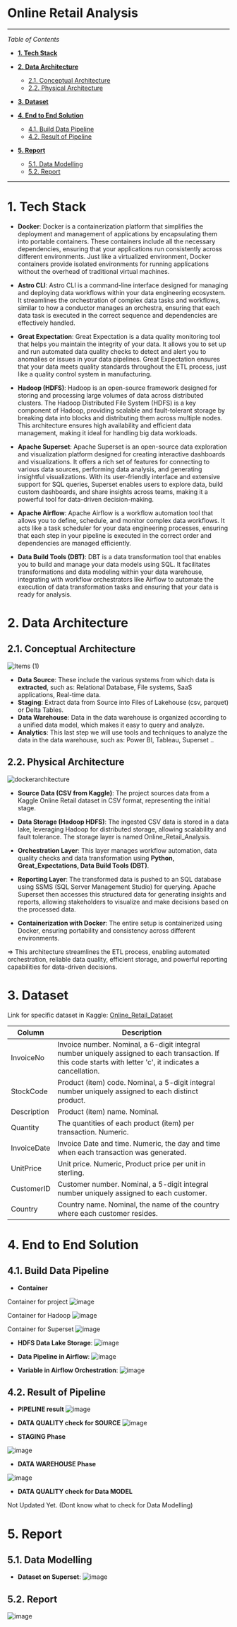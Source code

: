 # Online Retail Analysis

---

_Table of Contents_

- [**1. Tech Stack**](#1-tech-stack)

- [**2. Data Architecture**](#2-data-architecture)
  * [2.1. Conceptual Architecture](#21-conceptual-architecture)
  * [2.2. Physical Architecture](#22-physical-architecture)

- [**3. Dataset**](#3-dataset)

- [**4. End to End Solution**](#4-end-to-end-solution)
  * [4.1. Build Data Pipeline](#41-build-data-pipeline)
  * [4.2. Result of Pipeline](#42-result-of-pipeline)

- [**5. Report**](#5-report)
  * [5.1. Data Modelling](#51-data-modelling)
  * [5.2. Report](#52-report)

---


# **1. Tech Stack**

- **Docker**: Docker is a containerization platform that simplifies the deployment and management of applications by encapsulating them into portable containers. These containers include all the necessary dependencies, ensuring that your applications run consistently across different environments. Just like a virtualized environment, Docker containers provide isolated environments for running applications without the overhead of traditional virtual machines.

- **Astro CLI**: Astro CLI is a command-line interface designed for managing and deploying data workflows within your data engineering ecosystem. It streamlines the orchestration of complex data tasks and workflows, similar to how a conductor manages an orchestra, ensuring that each data task is executed in the correct sequence and dependencies are effectively handled.

- **Great Expectation**: Great Expectation is a data quality monitoring tool that helps you maintain the integrity of your data. It allows you to set up and run automated data quality checks to detect and alert you to anomalies or issues in your data pipelines. Great Expectation ensures that your data meets quality standards throughout the ETL process, just like a quality control system in manufacturing.

- **Hadoop (HDFS)**: Hadoop is an open-source framework designed for storing and processing large volumes of data across distributed clusters. The Hadoop Distributed File System (HDFS) is a key component of Hadoop, providing scalable and fault-tolerant storage by breaking data into blocks and distributing them across multiple nodes. This architecture ensures high availability and efficient data management, making it ideal for handling big data workloads.

- **Apache Superset**: Apache Superset is an open-source data exploration and visualization platform designed for creating interactive dashboards and visualizations. It offers a rich set of features for connecting to various data sources, performing data analysis, and generating insightful visualizations. With its user-friendly interface and extensive support for SQL queries, Superset enables users to explore data, build custom dashboards, and share insights across teams, making it a powerful tool for data-driven decision-making.

- **Apache Airflow**: Apache Airflow is a workflow automation tool that allows you to define, schedule, and monitor complex data workflows. It acts like a task scheduler for your data engineering processes, ensuring that each step in your pipeline is executed in the correct order and dependencies are managed efficiently.

- **Data Build Tools (DBT)**: DBT is a data transformation tool that enables you to build and manage your data models using SQL. It facilitates transformations and data modeling within your data warehouse, integrating with workflow orchestrators like Airflow to automate the execution of data transformation tasks and ensuring that your data is ready for analysis.


# **2. Data Architecture**

## 2.1. Conceptual Architecture
![Items (1)](https://github.com/thanhphat2609/Global_Super_Store/assets/84914537/600e237e-01d7-4c09-891c-1551acfbc45e)

- **Data Source**: These include the various systems from which data is **extracted**, such as: Relational Database, File systems, SaaS applications, Real-time data.
- **Staging**: Extract data from Source into Files of Lakehouse (csv, parquet) or Delta Tables.
- **Data Warehouse**: Data in the data warehouse is organized according to a unified data model, which makes it easy to query and analyze.
- **Analytics**: This last step we will use tools and techniques to analyze the data in the data warehouse, such as: Power BI, Tableau, Superset ..

## 2.2. Physical Architecture
![dockerarchitecture](https://github.com/user-attachments/assets/ccfe5173-93e4-4049-9391-d2e6e1aa13f5)

- **Source Data (CSV from Kaggle)**: The project sources data from a Kaggle Online Retail dataset in CSV format, representing the initial stage.

- **Data Storage (Hadoop HDFS)**: The ingested CSV data is stored in a data lake, leveraging Hadoop for distributed storage, allowing scalability and fault tolerance. The storage layer is named Online_Retail_Analysis.

- **Orchestration Layer**: This layer manages workflow automation, data quality checks and data transformation using **Python, Great_Expectations, Data Build Tools (DBT)**.

- **Reporting Layer**: The transformed data is pushed to an SQL database using SSMS (SQL Server Management Studio) for querying. Apache Superset then accesses this structured data for generating insights and reports, allowing stakeholders to visualize and make decisions based on the processed data.

- **Containerization with Docker**: The entire setup is containerized using Docker, ensuring portability and consistency across different environments.

=> This architecture streamlines the ETL process, enabling automated orchestration, reliable data quality, efficient storage, and powerful reporting capabilities for data-driven decisions.

# **3. Dataset**

Link for specific dataset in Kaggle: [Online_Retail_Dataset](https://www.kaggle.com/datasets/tunguz/online-retail)

| Column        | Description                                                                                                   |
|---------------|---------------------------------------------------------------------------------------------------------------|
| InvoiceNo     | Invoice number. Nominal, a 6-digit integral number uniquely assigned to each transaction. If this code starts with letter 'c', it indicates a cancellation. |
| StockCode     | Product (item) code. Nominal, a 5-digit integral number uniquely assigned to each distinct product.         |
| Description   | Product (item) name. Nominal.                                                                                 |
| Quantity      | The quantities of each product (item) per transaction. Numeric.                                               |
| InvoiceDate   | Invoice Date and time. Numeric, the day and time when each transaction was generated.                        |
| UnitPrice     | Unit price. Numeric, Product price per unit in sterling.                                                       |
| CustomerID    | Customer number. Nominal, a 5-digit integral number uniquely assigned to each customer.                      |
| Country       | Country name. Nominal, the name of the country where each customer resides.                                  |


# **4. End to End Solution**

## 4.1. Build Data Pipeline

- **Container**

Container for project
![image](https://github.com/user-attachments/assets/f0628e01-2eaa-4272-a358-ca52ebb870f5)

Container for Hadoop
![image](https://github.com/user-attachments/assets/e216fb04-0aa4-44a7-8dc2-ccf695b3b5e0)

Container for Superset
![image](https://github.com/user-attachments/assets/7c9c1338-3e68-4b08-bc0d-8ed1adaf5141)

- **HDFS Data Lake Storage**:
![image](https://github.com/user-attachments/assets/cec9ece6-abc0-411a-bff4-945905314aae)

- **Data Pipeline in Airflow**:
![image](https://github.com/user-attachments/assets/fbebbdff-d437-4b05-b10b-59060a4b2692)

- **Variable in Airflow Orchestration**:
![image](https://github.com/user-attachments/assets/8f08347e-f416-4a10-84fd-0aa030994e2f)

## 4.2. Result of Pipeline

- **PIPELINE result**
![image](https://github.com/user-attachments/assets/30275f4d-0979-4978-9e40-97946700ecee)

- **DATA QUALITY check for SOURCE**
![image](https://github.com/user-attachments/assets/4d543f93-a2c0-4559-a0bb-cfa32b3a9be8)

- **STAGING Phase**

![image](https://github.com/user-attachments/assets/6ce6f301-3c71-4aa4-807e-3d2199b2a386)

- **DATA WAREHOUSE Phase**

![image](https://github.com/user-attachments/assets/0088105c-0431-48ae-9cfc-63c8dad9d1d6)

- **DATA QUALITY check for Data MODEL**

Not Updated Yet. (Dont know what to check for Data Modelling)

# **5. Report**

## 5.1. Data Modelling

- **Dataset on Superset**:
![image](https://github.com/user-attachments/assets/04036de9-693b-4503-89df-e74cef787b09)

## 5.2. Report

![image](https://github.com/user-attachments/assets/af741614-4d7d-42fd-a586-5e27bb23b955)
